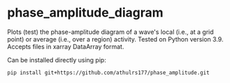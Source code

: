 # phase_amplitude_diagram
Plots (test) the phase-amplitude diagram of a wave's local (i.e., at a grid point) or average (i.e., over a region) activity.
Tested on Python version 3.9.
Accepts files in xarray DataArray format.

Can be installed directly using pip:
```
pip install git+https://github.com/athulrs177/phase_amplitude.git 
```

